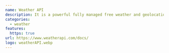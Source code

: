 ```yaml
---
name: Weather API
description: It is a powerful fully managed free weather and geolocation API provider that provides extensive APIs that range from the weather forecast, historical weather, future weather, weather alerts, air quality data, IP lookup, and astronomy through to sports, time zone, and geolocation.
categories:
  - weather
features:
  https: true
url: https://www.weatherapi.com/docs/
logo: weatherAPI.webp
---
```

